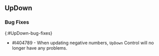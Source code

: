 ## UpDown

### Bug Fixes
{:#UpDown-bug-fixes}

* \#I404789 - When updating negative numbers, `UpDown` Control will no longer have any problems.
